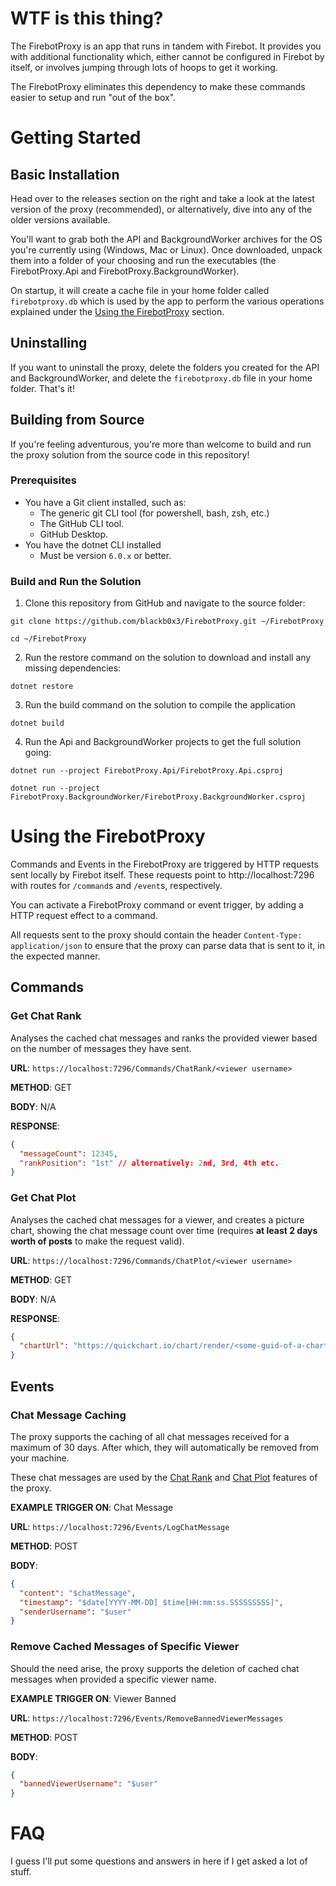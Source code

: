 # WTF is this thing?

The FirebotProxy is an app that runs in tandem with Firebot. It provides you with additional functionality which, either cannot be configured in Firebot by itself, or involves jumping through lots of hoops to get it working.

The FirebotProxy eliminates this dependency to make these commands easier to setup and run "out of the box".

# Getting Started

## Basic Installation

Head over to the releases section on the right and take a look at the latest version of the proxy (recommended), or alternatively, dive into any of the older versions available.

You'll want to grab both the API and BackgroundWorker archives for the OS you're currently using (Windows, Mac or Linux). Once downloaded, unpack them into a folder of your choosing and run the executables (the FirebotProxy.Api and FirebotProxy.BackgroundWorker).

On startup, it will create a cache file in your home folder called `firebotproxy.db` which is used by the app to perform the various operations explained under the [Using the FirebotProxy](#using-the-firebotproxy) section.

## Uninstalling

If you want to uninstall the proxy, delete the folders you created for the API and BackgroundWorker, and delete the `firebotproxy.db` file in your home folder. That's it!

## Building from Source

If you're feeling adventurous, you're more than welcome to build and run the proxy solution from the source code in this repository!

### Prerequisites

- You have a Git client installed, such as:
  - The generic git CLI tool (for powershell, bash, zsh, etc.)
  - The GitHub CLI tool.
  - GitHub Desktop.
- You have the dotnet CLI installed
  - Must be version `6.0.x` or better.

### Build and Run the Solution

1. Clone this repository from GitHub and navigate to the source folder:
```shell
git clone https://github.com/blackb0x3/FirebotProxy.git ~/FirebotProxy

cd ~/FirebotProxy
```
2. Run the restore command on the solution to download and install any missing dependencies:
```shell
dotnet restore
```
3. Run the build command on the solution to compile the application
```shell
dotnet build
```
4. Run the Api and BackgroundWorker projects to get the full solution going:
```shell
dotnet run --project FirebotProxy.Api/FirebotProxy.Api.csproj

dotnet run --project FirebotProxy.BackgroundWorker/FirebotProxy.BackgroundWorker.csproj
```

# Using the FirebotProxy

Commands and Events in the FirebotProxy are triggered by HTTP requests sent locally by Firebot itself. These requests point to http://localhost:7296 with routes for `/command`s and `/event`s, respectively.

You can activate a FirebotProxy command or event trigger, by adding a HTTP request effect to a command.

All requests sent to the proxy should contain the header `Content-Type: application/json` to ensure that the proxy can parse data that is sent to it, in the expected manner.

## Commands

### Get Chat Rank

Analyses the cached chat messages and ranks the provided viewer based on the number of messages they have sent.

**URL**: `https://localhost:7296/Commands/ChatRank/<viewer username>`

**METHOD**: GET

**BODY**: N/A

**RESPONSE**:

```json
{
  "messageCount": 12345,
  "rankPosition": "1st" // alternatively: 2nd, 3rd, 4th etc.
}
```

### Get Chat Plot

Analyses the cached chat messages for a viewer, and creates a picture chart, showing the chat message count over time (requires **at least 2 days worth of posts** to make the request valid).

**URL**: `https://localhost:7296/Commands/ChatPlot/<viewer username>`

**METHOD**: GET

**BODY**: N/A

**RESPONSE**:

```json
{
  "chartUrl": "https://quickchart.io/chart/render/<some-guid-of-a-chart>"
}
```

## Events

### Chat Message Caching

The proxy supports the caching of all chat messages received for a maximum of 30 days. After which, they will automatically be removed from your machine.

These chat messages are used by the [Chat Rank](#get-chat-rank) and [Chat Plot](#get-chat-plot) features of the proxy.

**EXAMPLE TRIGGER ON**: Chat Message

**URL**: `https://localhost:7296/Events/LogChatMessage`

**METHOD**: POST

**BODY**:

```json
{
  "content": "$chatMessage",
  "timestamp": "$date[YYYY-MM-DD] $time[HH:mm:ss.SSSSSSSSS]",
  "senderUsername": "$user"
}
```

### Remove Cached Messages of Specific Viewer

Should the need arise, the proxy supports the deletion of cached chat messages when provided a specific viewer name.

**EXAMPLE TRIGGER ON**: Viewer Banned

**URL**: `https://localhost:7296/Events/RemoveBannedViewerMessages`

**METHOD**: POST

**BODY**:

```json
{
  "bannedViewerUsername": "$user"
}
```

# FAQ
I guess I'll put some questions and answers in here if I get asked a lot of stuff.